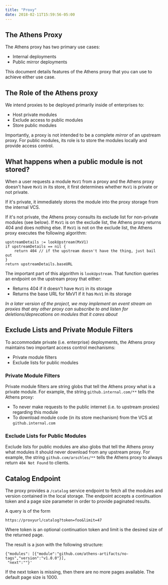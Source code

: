 ```yaml
---
title: "Proxy"
date: 2018-02-11T15:59:56-05:00
---
```


## The Athens Proxy

The Athens proxy has two primary use cases:

- Internal deployments
- Public mirror deployments

This document details features of the Athens proxy that you can use to achieve either use case.

## The Role of the Athens proxy

We intend proxies to be deployed primarily inside of enterprises to:

- Host private modules
- Exclude access to public modules
- Store public modules

Importantly, a proxy is not intended to be a complete _mirror_ of an upstream proxy. For public modules, its role is to store the modules locally and provide access control.

## What happens when a public module is not stored?

When a user requests a module `MxV1` from a proxy and the Athens proxy doesn't have `MxV1` in its store, it first determines whether `MxV1` is private or not private.

If it's private, it immediately stores the module into the proxy storage from the internal VCS.

If it's not private, the Athens proxy consults its exclude list for non-private modules (see below). If `MxV1` is on the exclude list, the Athens proxy returns 404 and does nothing else. If `MxV1` is not on the exclude list, the Athens proxy executes the following algorithm:

```
upstreamDetails := lookUpstream(MxV1)
if upstreamDetails == nil {
	return 404 // if the upstream doesn't have the thing, just bail out
}
return upstreamDetails.baseURL
```

The important part of this algorithm is `lookUpstream`. That function queries an endpoint on the upstream proxy that either:

- Returns 404 if it doesn't have `MxV1` in its storage
- Returns the base URL for MxV1 if it has `MxV1` in its storage

_In a later version of the project, we may implement an event stream on proxies that any other proxy can subscribe to and listen for deletions/deprecations on modules that it cares about_

## Exclude Lists and Private Module Filters

To accommodate private (i.e. enterprise) deployments, the Athens proxy maintains two important access control mechanisms:

- Private module filters
- Exclude lists for public modules

### Private Module Filters

Private module filters are string globs that tell the Athens proxy what is a private module. For example, the string `github.internal.com/**` tells the Athens proxy:

- To never make requests to the public internet (i.e. to upstream proxies) regarding this module
- To download module code (in its store mechanism) from the VCS at `github.internal.com`

### Exclude Lists for Public Modules

Exclude lists for public modules are also globs that tell the Athens proxy what modules it should never download from any upstream proxy. For example, the string `github.com/arschles/**` tells the Athens proxy to always return `404 Not Found` to clients.

## Catalog Endpoint

The proxy provides a `/catalog` service endpoint to fetch all the modules and version contained in the local storage.
The endpoint accepts a continuation token and a page size parameter in order to provide paginated results.

A query is of the form

`https://proxyurl/catalog?token=foo&limit=47`

Where token is an optional continuation token and limit is the desired size of the returned page.


The result is a json with the following structure:

```
{"modules": [{"module":"github.com/athens-artifacts/no-tags","version":"v1.0.0"}],
 "next":""}'
```

If the next token is missing, then there are no more pages available.
The default page size is 1000.
